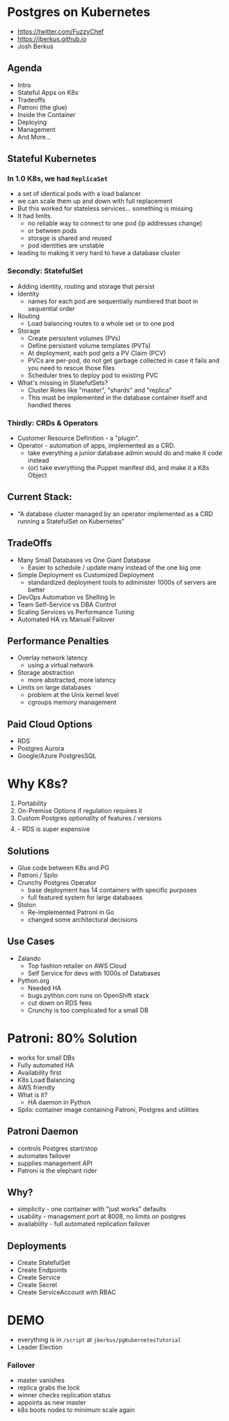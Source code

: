 # Postgres on Kubernetes

* https://twitter.com/FuzzyChef
* https://jberkus.github.io
* Josh Berkus

## Agenda
* Intro
* Stateful Apps on K8s
* Tradeoffs
* Patroni (the glue)
* Inside the Container
* Deploying
* Management
* And More...

## Stateful Kubernetes

### In 1.0 K8s, we had `ReplicaSet`
  * a set of identical pods with a load balancer
  * we can scale them up and down with full replacement
* But this worked for stateless services... something is missing
* It had limits.
  * no reliable way to connect to one pod (ip addresses change)
  * or between pods
  * storage is shared and reused
  * pod identities are unstable
* leading to making it very hard to have a database cluster

### Secondly: StatefulSet
* Adding identity, routing and storage that persist
* Identity
  * names for each pod are sequentially numbered that boot in sequential order
* Routing
  * Load balancing routes to a whole set or to one pod
* Storage
  * Create persistent volumes (PVs)
  * Define persistent volume templates (PVTs)
  * At deployment, each pod gets a PV Claim (PCV)
  * PVCs are per-pod, do not get garbage collected in case it fails and you need to rescue those files
  * Scheduler tries to deploy pod to existing PVC
* What's missing in StatefulSets?
  * Cluster Roles like "master", "shards" and "replica"
  * This must be implemented in the database container itself and handled theres

### Thirdly: CRDs & Operators
* Customer Resource Definition - a "plugin".
* Operator - automation of apps, implemented as a CRD.
  * take everything a junior database admin would do and make it code instead
  * (or) take everything the Puppet manifest did, and make it a K8s Object

## Current Stack:
* "A database cluster managed by an operator implemented as a CRD running a StatefulSet on Kubernetes"

## TradeOffs
* Many Small Databases vs One Giant Database
  * Easier to schedule / update many instead of the one big one
* Simple Deployment vs Customized Deployment
  * standardized deployment tools to administer 1000s of servers are better
* DevOps Automation vs Shelling In
* Team Self-Service vs DBA Control
* Scaling Services vs Performance Tuning
* Automated HA vs Manual Failover

## Performance Penalties
* Overlay network latency
  * using a virtual network
* Storage abstraction
  * more abstracted, more latency
* Limits on large databases
  * problem at the Unix kernel level
  * cgroups memory management

## Paid Cloud Options
* RDS
* Postgres Aurora
* Google/Azure PostgresSQL

# Why K8s?
1. Portability
2. On-Premise Options if regulation requires it
3. Custom Postgres optionality of features / versions
4. $$$$ - RDS is super expensive

## Solutions
* Glue code between K8s and PG
* Patroni / Spilo
* Crunchy Postgres Operator
  * base deployment has 14 containers with specific purposes
  * full featured system for large databases
* Stolon
  * Re-implemented Patroni in Go
  * changed some architectural decisions

## Use Cases
* Zalando
  * Top fashion retailer on AWS Cloud
  * Self Service for devs with 1000s of Databases
* Python.org
  * Needed HA
  * bugs.python.com runs on OpenShift stack
  * cut down on RDS fees
  * Crunchy is too complicated for a small DB

# Patroni: 80% Solution
* works for small DBs
* Fully automated HA
* Availability first
* K8s Load Balancing
* AWS friendly
* What is it?
  * HA daemon in Python
* Spilo: container image containing Patroni, Postgres and utilities

## Patroni Daemon
* controls Postgres start/stop
* automates failover
* supplies management API
* Patroni is the elephant rider

## Why?
  * simplicity - one container with "just works" defaults
  * usability - management port at 8008, no limits on postgres
  * availability - full automated replication failover

## Deployments
* Create StatefulSet
* Create Endpoints
* Create Service
* Create Secret
* Create ServiceAccount with RBAC

# DEMO
* everything is in `/script` at `jberkus/pgKubernetesTutorial`
* Leader Election

### Failover
* master vanishes
* replica grabs the lock
* winner checks replication status
* appoints as new master
* k8s boots nodes to minimum scale again
